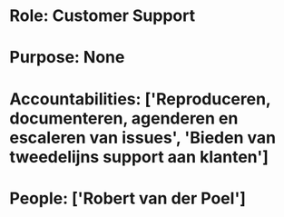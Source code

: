 # Role: Customer Support 

# Purpose: None 

# Accountabilities: ['Reproduceren, documenteren, agenderen en escaleren van issues', 'Bieden van tweedelijns support aan klanten'] 

# People: ['Robert van der Poel']